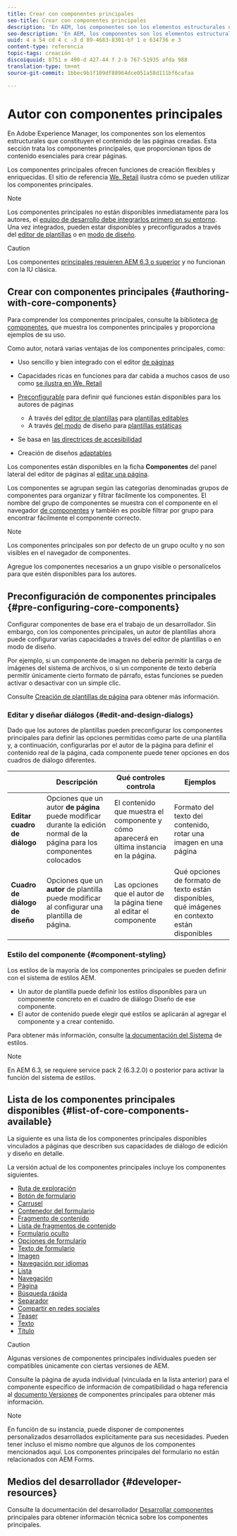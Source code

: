 ```yaml
---
title: Crear con componentes principales
seo-title: Crear con componentes principales
description: 'En AEM, los componentes son los elementos estructurales que constituyen el contenido de las páginas creadas: los componentes principales ofrecen una funcionalidad de creación flexible y enriquecida.'
seo-description: 'En AEM, los componentes son los elementos estructurales que constituyen el contenido de las páginas creadas: los componentes principales ofrecen una funcionalidad de creación flexible y enriquecida.'
uuid: 4 a 54 cd 4 c -3 d 89-4683-8301-bf 1 e 634736 e 3
content-type: referencia
topic-tags: creación
discoiquuid: 8751 e 490-d 427-44 f 2-b 767-51935 afda 988
translation-type: tm+mt
source-git-commit: 1bbec9b1f109df88964dce051a58d111bf6cafaa

---
```



# Autor con componentes principales

En Adobe Experience Manager, los componentes son los elementos estructurales que constituyen el contenido de las páginas creadas. Esta sección trata los componentes principales, que proporcionan tipos de contenido esenciales para crear páginas.

Los componentes principales ofrecen funciones de creación flexibles y enriquecidas. El sitio de referencia [We. Retail](https://helpx.adobe.com/experience-manager/6-5/sites/developing/using/we-retail.html) ilustra cómo se pueden utilizar los componentes principales.

>[!NOTE]
>
>Los componentes principales no están disponibles inmediatamente para los autores, el [equipo de desarrollo debe integrarlos primero en su entorno](using.md). Una vez integrados, pueden estar disponibles y preconfigurados a través del [editor de plantillas](https://helpx.adobe.com/experience-manager/6-5/sites/authoring/using/templates.html) o en [modo de diseño](https://helpx.adobe.com/experience-manager/6-5/sites/authoring/using/default-components-designmode.html).

>[!CAUTION]
>
>Los componentes [principales requieren AEM 6.3 o superior](versions.md) y no funcionan con la IU clásica.

## Crear con componentes principales {#authoring-with-core-components}

Para comprender los componentes principales, consulte la biblioteca [de componentes](http://opensource.adobe.com/aem-core-wcm-components/library.html), que muestra los componentes principales y proporciona ejemplos de su uso.

Como autor, notará varias ventajas de los componentes principales, como:

* Uso sencillo y bien integrado con el editor [de páginas](https://helpx.adobe.com/experience-manager/6-5/sites/authoring/using/editing-content.html)
* Capacidades ricas en funciones para dar cabida a muchos casos de uso como [se ilustra en We. Retail](https://helpx.adobe.com/experience-manager/6-5/sites/developing/using/we-retail.html)
* [Preconfigurable](#pre-configuring-core-components) para definir qué funciones están disponibles para los autores de páginas
   * A través del [editor de plantillas](https://helpx.adobe.com/experience-manager/6-5/sites/authoring/using/templates.html) para [plantillas editables](https://helpx.adobe.com/experience-manager/6-5/sites/developing/using/page-templates-editable.html)
   * A través [del modo](https://helpx.adobe.com/experience-manager/6-5/sites/authoring/using/default-components-designmode.html) de diseño para [plantillas estáticas](https://helpx.adobe.com/experience-manager/6-5/sites/developing/using/page-templates-static.html)

* Se basa en [las directrices de accesibilidad](https://helpx.adobe.com/experience-manager/6-5/managing/using/web-accessibility.html)

* Creación de diseños [adaptables](https://helpx.adobe.com/experience-manager/6-5/sites/authoring/using/responsive-layout.html)

Los componentes están disponibles en la ficha **Componentes** del panel lateral del editor de páginas al [editar una página](https://helpx.adobe.com/experience-manager/6-5/sites/authoring/using/editing-content.html).

Los componentes se agrupan según las categorías denominadas grupos de componentes para organizar y filtrar fácilmente los componentes. El nombre del grupo de componentes se muestra con el componente en el navegador [de componentes](https://helpx.adobe.com/experience-manager/6-5/sites/authoring/using/editing-content.html) y también es posible filtrar por grupo para encontrar fácilmente el componente correcto.

>[!NOTE]
>
>Los componentes principales son por defecto de un grupo oculto y no son visibles en el navegador de componentes.
>
>Agregue los componentes necesarios a un grupo visible o personalícelos para que estén disponibles para los autores.

## Preconfiguración de componentes principales {#pre-configuring-core-components}

Configurar componentes de base era el trabajo de un desarrollador. Sin embargo, con los componentes principales, un autor de plantillas ahora puede configurar varias capacidades a través del editor de plantillas o en modo de diseño.

Por ejemplo, si un componente de imagen no debería permitir la carga de imágenes del sistema de archivos, o si un componente de texto debería permitir únicamente cierto formato de párrafo, estas funciones se pueden activar o desactivar con un simple clic.

Consulte [Creación de plantillas de página](https://helpx.adobe.com/experience-manager/6-5/sites/authoring/using/templates.html) para obtener más información.

### Editar y diseñar diálogos {#edit-and-design-dialogs}

Dado que los autores de plantillas pueden preconfigurar los componentes principales para definir las opciones permitidas como parte de una plantilla y, a continuación, configurarlas por el autor de la página para definir el contenido real de la página, cada componente puede tener opciones en dos cuadros de diálogo diferentes.

|  | Descripción | Qué controles controla | Ejemplos |
|--- |--- |--- |--- |
| **Editar cuadro de diálogo** | Opciones que un autor **de página** puede modificar durante la edición normal de la página para los componentes colocados | El contenido que muestra el componente y cómo aparecerá en última instancia en la página. | Formato del texto del contenido, rotar una imagen en una página |
| **Cuadro de diálogo de diseño** | Opciones que un **autor** de plantilla puede modificar al configurar una plantilla de página. | Las opciones que el autor de la página tiene al editar el componente | Qué opciones de formato de texto están disponibles, qué imágenes en contexto están disponibles |

### Estilo del componente {#component-styling}

Los estilos de la mayoría de los componentes principales se pueden definir con el sistema de estilos AEM.

* Un autor de plantilla puede definir los estilos disponibles para un componente concreto en el cuadro de diálogo Diseño de ese componente.
* El autor de contenido puede elegir qué estilos se aplicarán al agregar el componente y a crear contenido.

Para obtener más información, consulte [la documentación del Sistema](https://helpx.adobe.com/experience-manager/6-5/sites/authoring/using/style-system.html) de estilos.

>[!NOTE]
>
>En AEM 6.3, se requiere service pack 2 (6.3.2.0) o posterior para activar la función del sistema de estilos.

## Lista de los componentes principales disponibles {#list-of-core-components-available}

La siguiente es una lista de los componentes principales disponibles vinculados a páginas que describen sus capacidades de diálogo de edición y diseño en detalle.

La versión actual de los componentes principales incluye los componentes siguientes.

* [Ruta de exploración](breadcrumb.md)
* [Botón de formulario](form-button.md)
* [Carrusel](carousel.md)
* [Contenedor del formulario](form-container.md)
* [Fragmento de contenido](content-fragment-component.md)
* [Lista de fragmentos de contenido](content-fragment-list.md)
* [Formulario oculto](form-hidden.md)
* [Opciones de formulario](form-options.md)
* [Texto de formulario](form-text.md)
* [Imagen](image.md)
* [Navegación por idiomas](language-navigation.md)
* [Lista](list.md)
* [Navegación](navigation.md)
* [Página](page.md)
* [Búsqueda rápida](quick-search.md)
* [Separador](separator.md)
* [Compartir en redes sociales](sharing.md)
* [Teaser](teaser.md)
* [Texto](text.md)
* [Título](title.md)

>[!CAUTION]
>
>Algunas versiones de componentes principales individuales pueden ser compatibles únicamente con ciertas versiones de AEM.
>
>Consulte la página de ayuda individual (vinculada en la lista anterior) para el componente específico de información de compatibilidad o haga referencia al [documento Versiones](versions.md) de componentes principales para obtener más información.

>[!NOTE]
>
>En función de su instancia, puede disponer de componentes personalizados desarrollados explícitamente para sus necesidades. Pueden tener incluso el mismo nombre que algunos de los componentes mencionados aquí.
>Los componentes principales del formulario no están relacionados con AEM Forms.

## Medios del desarrollador {#developer-resources}

Consulte la documentación del desarrollador [Desarrollar componentes](developing.md) principales para obtener información técnica sobre los componentes principales.
